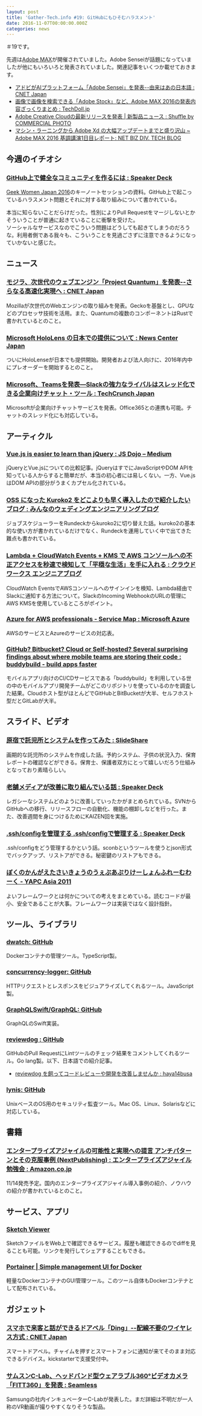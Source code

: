```yaml
---
layout: post
title: 'Gather-Tech.info #19: GitHubにもひそむハラスメント'
date: 2016-11-07T00:00:00.000Z
categories: news
---
```


＃19です。

先週は[Adobe MAX](http://max.adobe.com/)が開催されていました。Adobe Senseiが話題になっていましたが他にもいろいろと発表されていました。関連記事をいくつか載せておきます。

- [アドビがAIプラットフォーム「Adobe Sensei」を発表--由来はあの日本語 : CNET Japan](http://japan.cnet.com/news/service/35091597/)
- [画像で画像を検索できる「Adobe Stock」など、Adobe MAX 2016の発表内容ざっくりまとめ : TechDoll.jp](http://www.techdoll.jp/2016/11/02/adobe-max-2016-announcements/)
- [Adobe Creative Cloudの最新リリースを発表 | 新製品ニュース : Shuffle by COMMERCIAL PHOTO](http://shuffle.genkosha.com/products/newproduct/9270.html)
- [マシン・ラーニングから Adobe Xd の大幅アップデートまでと盛り沢山 ~ Adobe MAX 2016 基調講演1日目レポート: NET BIZ DIV. TECH BLOG](https://tech.recruit-mp.co.jp/event/post-10845/)

## 今週のイチオシ

### [GitHub上で健全なコミュニティを作るには : Speaker Deck](https://speakerdeck.com/dmleong/geek-women-japan-keynote)

[Geek Women Japan 2016](http://geekwomenjapan.github.io/conference2016/index.html)のキーノートセッションの資料。GitHub上で起こっているハラスメント問題とそれに対する取り組みについて書かれている。

本当に知らないことだらけだった。性別によりPull Requestをマージしないとかそういうことが普通に起きていることに衝撃を受けた。  
ソーシャルなサービスなのでこういう問題はどうしても起きてしまうのだろうな。利用者側である我々も、こういうことを見過ごさずに注意できるようになっていかないと感じた。

## ニュース

### [モジラ、次世代のウェブエンジン「Project Quantum」を発表--さらなる高速化実現へ : CNET Japan](http://japan.cnet.com/news/service/35091378/)

Mozillaが次世代のWebエンジンの取り組みを発表。Geckoを基盤とし、GPUなどのプロセッサ技術を活用。また、Quantumの複数のコンポーネントはRustで書かれているとのこと。

### [Microsoft HoloLens の日本での提供について : News Center Japan](http://news.microsoft.com/ja-jp/2016/11/01/161101-information/#sm.00008970y310sif5zzfkrvvh97kgs#mHkRZTCvB5986Po2.97)

ついにHoloLenseが日本でも提供開始。開発者および法人向けに、2016年内中にプレオーダーを開始するとのこと。

### [Microsoft、Teamsを発表―Slackの強力なライバルはスレッド化できる企業向けチャット・ツール : TechCrunch Japan](http://jp.techcrunch.com/2016/11/03/20161102microsoft-teams/)

Microsoftが企業向けチャットサービスを発表。Office365との連携も可能。チャットのスレッド化にも対応している。

## アーティクル

### [Vue.js is easier to learn than jQuery : JS Dojo – Medium](https://medium.com/js-dojo/vue-js-is-easier-to-learn-than-jquery-abbbb9c12cf8#.qftzdu101)

jQueryとVue.jsについての比較記事。jQueryはすでにJavaScriptやDOM APIを知っている人からすると簡単だが、本当の初心者には易しくない。一方、Vue.jsはDOM APIの部分がうまくカプセル化されている。

### [OSS になった Kuroko2 をどこよりも早く導入したので紹介したいブログ : みんなのウェディングエンジニアリングブログ](http://blog.mwed.info/posts/kuroko2-mwed-2016-10.html)

ジョブスケジューラーをRundeckからkuroko2に切り替えた話。kuroko2の基本的な使い方が書かれているだけでなく、Rundeckを運用していく中で出てきた難点も書かれている。

### [Lambda + CloudWatch Events + KMS で AWS コンソールへの不正アクセスを秒速で検知して「平穏な生活」を手に入れる : クラウドワークス エンジニアブログ](http://engineer.crowdworks.jp/entry/2016/11/01/000000)

CloudWatch EventsでAWSコンソールへのサインインを検知、Lambda経由でSlackに通知する方法について。SlackのIncoming WebhookのURLの管理にAWS KMSを使用しているところがポイント。

### [Azure for AWS professionals - Service Map : Microsoft Azure](https://azure.microsoft.com/ja-jp/documentation/articles/guidance-azure-for-aws-professionals-service-map/)

AWSのサービスとAzureのサービスの対応表。

### [GitHub? Bitbucket? Cloud or Self-hosted? Several surprising findings about where mobile teams are storing their code : buddybuild - build apps faster](https://buddybuild.com/blog/post/#source-code-hosting)

モバイルアプリ向けのCI/CDサービスである「buddybuild」を利用している世の中のモバイルアプリ開発チームがどこのリポジトリを使っているのかを調査した結果。Cloudホスト型がほとんどでGitHubとBitBucketが大半、セルフホスト型だとGitLabが大半。

## スライド、ビデオ

### [原宿で託児所とシステムを作ってみた : SlideShare](http://www.slideshare.net/dropooi/ss-63564512)

画期的な託児所のシステムを作成した話。予約システム、子供の状況入力、保育レポートの確認などができる。保育士、保護者双方にとって嬉しいだろう仕組みとなっており素晴らしい。

### [老舗メディアが改善に取り組んでいる話 : Speaker Deck](https://speakerdeck.com/dkkoma/ecnavi-at-phpcon2016)

レガシーなシステムどのように改善していったかがまとめられている。SVNからGitHubへの移行、リリースフローの自動化、機能の棚卸しなどを行った。また、改善週間を身につけるためにKAIZEN回を実施。

### [.ssh/configを管理する .ssh/configで管理する : Speaker Deck](https://speakerdeck.com/k1low/configdeguan-li-suru)

.ssh/configをどう管理するかという話。sconbというツールを使うとjson形式でバックアップ、リストアができる。秘密鍵のリストアもできる。

### [ぼくのかんがえたさいきょうのうぇぶあぷりけーしょんふれーむわーく - YAPC Asia 2011](http://www.slideshare.net/cho45/yapc-asia-2011)

よいフレームワークとは何かについての考えをまとめている。読むコードが最小、安全であることが大事。フレームワークは実装ではなく設計指針。

## ツール、ライブラリ

### [dwatch: GitHub](https://github.com/Mercateo/dwatch)

Dockerコンテナの管理ツール。TypeScript製。

### [concurrency-logger: GitHub](https://github.com/PabloSichert/concurrency-logger)

HTTPリクエストとレスポンスをビジュアライズしてくれるツール。JavaScript製。

### [GraphQLSwift/GraphQL: GitHub](https://github.com/GraphQLSwift/GraphQL)

GraphQLのSwift実装。

### [reviewdog : GitHub](https://github.com/haya14busa/reviewdog)

GitHubのPull RequestにLintツールのチェック結果をコメントしてくれるツール。Go lang製。以下、日本語での紹介記事。

- [reviewdog を飼ってコードレビューや開発を改善しませんか : haya14busa](http://haya14busa.com/reviewdog/)

### [lynis: GitHub](https://github.com/CISOfy/lynis)

UnixベースのOS用のセキュリティ監査ツール。Mac OS、Linux、Solarisなどに対応している。

## 書籍

### [エンタープライズアジャイルの可能性と実現への提言 アンチパターンとその克服事例 (NextPublishing) : エンタープライズアジャイル勉強会 : Amazon.co.jp](https://www.amazon.co.jp/NextPublishing/dp/4844397281/)

11/14発売予定。国内のエンタープライズアジャイル導入事例の紹介、ノウハウの紹介が書かれているとのこと。

## サービス、アプリ

### [Sketch Viewer](https://sketchviewer.com/)

SketchファイルをWeb上で確認できるサービス。履歴も確認できるのでdiffを見ることも可能。リンクを発行してシェアすることもできる。

### [Portainer | Simple management UI for Docker](http://portainer.io/)

軽量なDockerコンテナのGUI管理ツール。このツール自体もDockerコンテナとして配布されている。

## ガジェット

### [スマホで来客と話ができるドアベル「Ding」--配線不要のワイヤレス方式 : CNET Japan](http://japan.cnet.com/news/service/35091472/)

スマートドアベル。チャイムを押すとスマートフォンに通知が来てそのまま対応できるデバイス。kickstarterで支援受付中。

### [サムスンC-Lab、ヘッドバンド型ウェアラブル360°ビデオカメラ「FITT360」を発表 : Seamless](http://shiropen.com/2016/10/31/20963)

Samsungの社内インキュベーターC-Labが発表した。まだ詳細は不明だが一人称のVR動画が撮りやすくなりそうな製品。
